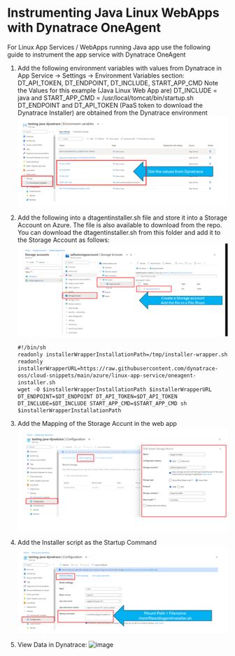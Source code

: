 # Instrumenting Java Linux WebApps with Dynatrace OneAgent 

For Linux App Services / WebApps running Java app use the following guide to instrument the app service with Dynatrace OneAgent

1. Add the following environment variables with values from Dynatrace in App Service -> Settings -> Environment Variables section:
     DT_API_TOKEN, DT_ENDPOINT, DT_INCLUDE, START_APP_CMD
     Note the Values for this example (Java Linux Web App are)
     DT_INCLUDE = java and START_APP_CMD = /usr/local/tomcat/bin/startup.sh
     DT_ENDPOINT and DT_API_TOKEN (PaaS token to download the Dynatrace Installer) are obtained from the Dynatrace environment
   ![Environment Variables](LinuxWebApp_EnvironmentVariables.png)
2. Add the following into a dtagentinstaller.sh file and store it into a Storage Account on Azure. The file is also available to download from the repo. You can download the dtagentinstaller.sh from this folder and add it to the Storage Account as follows:
   ![Storage Account](LinuxWebApp_StorageAccount.png)

  
   ```
   #!/bin/sh
   readonly installerWrapperInstallationPath=/tmp/installer-wrapper.sh
   readonly installerWrapperURL=https://raw.githubusercontent.com/dynatrace-oss/cloud-snippets/main/azure/linux-app-service/oneagent-installer.sh
   wget -O $installerWrapperInstallationPath $installerWrapperURL
   DT_ENDPOINT=$DT_ENDPOINT DT_API_TOKEN=$DT_API_TOKEN DT_INCLUDE=$DT_INCLUDE START_APP_CMD=$START_APP_CMD sh $installerWrapperInstallationPath
   ```
   
3. Add the Mapping of the Storage Accunt in the web app
   ![Path Mappings](LinuxWebApp_PathMappings.png)
4. Add the Installer script  as the Startup Command
   ![Startup Command](LinuxWebApp_StartupCommand.png)
5. View Data in Dynatrace:
   ![image](https://github.com/user-attachments/assets/03e9d9d6-73a8-41f6-9099-1bfe7c6aa80b)

     
